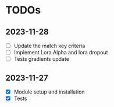 # TODOs

## 2023-11-28
- [ ] Update the match key criteria
- [ ] Implement Lora Alpha and lora dropout
- [ ] Tests gradients update 

## 2023-11-27
- [x] Module setup and installation
- [x] Tests